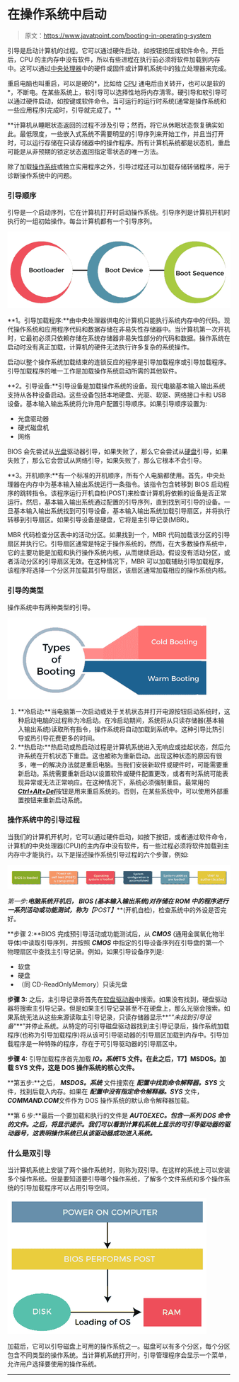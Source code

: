 # 在操作系统中启动

> 原文：<https://www.javatpoint.com/booting-in-operating-system>

引导是启动计算机的过程。它可以通过硬件启动，如按钮按压或软件命令。开启后，CPU 的主内存中没有软件，所以有些进程在执行前必须将软件加载到内存中。这可以通过[中央处理器](https://www.javatpoint.com/cpu-full-form)中的硬件或固件或计算机系统中的独立处理器来完成。

重启电脑也叫重启，可以是硬的*，比如给 [CPU](https://www.javatpoint.com/central-processing-unit) 通电后由关转开，也可以是软的*，不断电。在某些系统上，软引导可以选择性地将内存清零。硬引导和软引导可以通过硬件启动，如按键或软件命令。当可运行的运行时系统(通常是操作系统和一些应用程序)完成时，引导就完成了。**

 **计算机从睡眠状态返回的过程不涉及引导；然而，将它从休眠状态恢复确实如此。最低限度，一些嵌入式系统不需要明显的引导序列来开始工作，并且当打开时，可以运行存储在只读存储器中的操作程序。所有计算机系统都是状态机，重启可能是从非预期的锁定状态返回指定零状态的唯一方法。

除了加载[操作系统](https://www.javatpoint.com/os-tutorial)或独立实用程序之外，引导过程还可以加载存储转储程序，用于诊断操作系统中的问题。

### 引导顺序

引导是一个启动序列，它在计算机打开时启动操作系统。引导序列是计算机开机时执行的一组初始操作。每台计算机都有一个引导序列。

![Booting in Operating System](img/22d88ae135def04fec126f3c158d62ef.png)

**1。引导加载程序:**由中央处理器供电的计算机只能执行系统内存中的代码。现代操作系统和应用程序代码和数据存储在非易失性存储器中。当计算机第一次开机时，它最初必须只依赖存储在系统存储器非易失性部分的代码和数据。操作系统在启动时没有真正加载，计算机的硬件无法执行许多复杂的系统操作。

启动以整个操作系统加载结束的连锁反应的程序是引导加载程序或引导加载程序。引导加载程序的唯一工作是加载操作系统启动所需的其他软件。

**2。引导设备:**引导设备是加载操作系统的设备。现代电脑基本输入输出系统支持从各种设备启动。这些设备包括本地硬盘、光驱、软驱、网络接口卡和 USB 设备。基本输入输出系统将允许用户配置引导顺序。如果引导顺序设置为:

*   光盘驱动器
*   硬式磁盘机
*   网络

BIOS 会先尝试从[光盘](https://www.javatpoint.com/cd)驱动器引导，如果失败了，那么它会尝试从[硬盘](https://www.javatpoint.com/hdd)引导，如果失败了，那么它会尝试从网络引导，如果失败了，那么它根本不会引导。

**3。开机顺序:**有一个标准的开机顺序，所有个人电脑都使用。首先，中央处理器在内存中为基本输入输出系统运行一条指令。该指令包含转移到 BIOS 启动程序的跳转指令。该程序运行开机自检(POST)来检查计算机将依赖的设备是否正常运行。然后，基本输入输出系统通过配置的引导序列，直到找到可引导的设备。一旦基本输入输出系统找到可引导设备，基本输入输出系统加载引导扇区，并将执行转移到引导扇区。如果引导设备是硬盘，它将是主引导记录(MBR)。

MBR 代码检查分区表中的活动分区。如果找到一个，MBR 代码加载该分区的引导扇区并执行它。引导扇区通常是特定于操作系统的，然而，在大多数操作系统中，它的主要功能是加载和执行操作系统内核，从而继续启动。假设没有活动分区，或者活动分区的引导扇区无效。在这种情况下，MBR 可以加载辅助引导加载程序，该程序将选择一个分区并加载其引导扇区，该扇区通常加载相应的操作系统内核。

### 引导的类型

操作系统中有两种类型的引导。

![Booting in Operating System](img/c9517c423112f166041c7bb1c351fb3c.png)

1.  **冷启动:**当电脑第一次启动或处于关机状态并打开电源按钮启动系统时，这种启动电脑的过程称为冷启动。在冷启动期间，系统将从只读存储器(基本输入输出系统)读取所有指令，操作系统将自动加载到系统中。这种引导比热引导或热引导花费更多的时间。
2.  **热启动:**热启动或热启动过程是计算机系统进入无响应或挂起状态，然后允许系统在开机状态下重启。这也被称为重新启动。出现这种状态的原因有很多，唯一的解决办法就是重启电脑。当我们安装新软件或硬件时，可能需要重新启动。系统需要重新启动以设置软件或硬件配置更改，或者有时系统可能表现异常或无法正常响应。在这种情况下，系统必须强制重启。最常用的[***Ctrl+Alt+Del***](https://en.wikipedia.org/wiki/Control-Alt-Delete)按钮是用来重启系统的。否则，在某些系统中，可以使用外部重置按钮来重新启动系统。

### 操作系统中的引导过程

当我们的计算机开机时，它可以通过硬件启动，如按下按钮，或者通过软件命令，计算机的中央处理器(CPU)的主内存中没有软件，有一些过程必须将软件加载到主内存中才能执行。以下是描述操作系统引导过程的六个步骤，例如:

![Booting in Operating System](img/8e05cfa11db711284e4070175244110c.png)

**第一步:**电脑系统开机后， ***BIOS*** (基本输入输出系统)对存储在 ROM 中的程序进行一系列活动或功能测试，称为***【POST】***(开机自检)，检查系统中的外设是否完好。

**步骤 2:**BIOS 完成预引导活动或功能测试后，从 ***CMOS*** (通用金属氧化物半导体)中读取引导序列，并按照 ***CMOS*** 中指定的引导设备序列在引导盘的第一个物理扇区中查找主引导记录。例如，如果引导设备序列是:

*   软盘
*   硬盘
*   （同 CD-ReadOnlyMemory）只读光盘

**步骤 3:** 之后，主引导记录将首先在[软盘驱动器](https://www.javatpoint.com/what-is-a-floppy-disk)中搜索。如果没有找到，硬盘驱动器将搜索主引导记录。但是如果主引导记录甚至不在硬盘上，那么光驱会搜索。如果系统无法从这些来源读取主引导记录，只读存储器显示**“*”未找到引导设备*“**”并停止系统。从特定的可引导磁盘驱动器找到主引导记录后，操作系统加载程序(也称为引导加载程序)将从该可引导驱动器的引导扇区加载到内存中。引导加载程序是一种特殊的程序，存在于可引导驱动器的引导扇区中。

**步骤 4:** 引导加载程序首先加载 ***IO。系统*T5 文件。在此之后，**T7】MSDOS。加载 SYS** 文件，这是 DOS 操作系统的核心文件。**

**第五步:**之后， ***MSDOS。系统*** 文件搜索在 ***配置中找到命令解释器。SYS*** 文件，找到后载入内存。如果在 ***配置中没有指定命令解释器。SYS*** 文件，***COMMAND.COM***文件作为 DOS 操作系统的默认命令解释器加载。

**第 6 步:**最后一个要加载和执行的文件是 ***AUTOEXEC。包含一系列 DOS 命令的文件。之后，将显示提示。我们可以看到计算机系统上显示的可引导驱动器的驱动器号，这表明操作系统已从该驱动器成功进入系统。***

### 什么是双引导

当计算机系统上安装了两个操作系统时，则称为双引导。在这样的系统上可以安装多个操作系统。但是要知道要引导哪个操作系统，了解多个文件系统和多个操作系统的引导加载程序可以占用引导空间。

![Booting in Operating System](img/e482269586d5b92d63b952e1dc75a418.png)

加载后，它可以引导磁盘上可用的操作系统之一。磁盘可以有多个分区，每个分区包含不同类型的操作系统。当计算机系统打开时，引导管理程序会显示一个菜单，允许用户选择要使用的操作系统。

* * ***